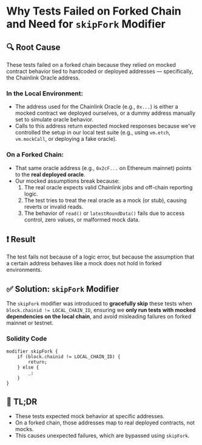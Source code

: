 
# Why Tests Failed on Forked Chain and Need for `skipFork` Modifier

## 🔍 Root Cause

These tests failed on a forked chain because they relied on mocked contract behavior tied to hardcoded or deployed addresses — specifically, the Chainlink Oracle address.

### In the Local Environment:
- The address used for the Chainlink Oracle (e.g., `0x...`) is either a mocked contract we deployed ourselves, or a dummy address manually set to simulate oracle behavior.
- Calls to this address return expected mocked responses because we've controlled the setup in our local test suite (e.g., using `vm.etch`, `vm.mockCall`, or deploying a fake oracle).

### On a Forked Chain:
- That same oracle address (e.g., `0x2cF...` on Ethereum mainnet) points to the **real deployed oracle**.
- Our mocked assumptions break because:
  1. The real oracle expects valid Chainlink jobs and off-chain reporting logic.
  2. The test tries to treat the real oracle as a mock (or stub), causing reverts or invalid reads.
  3. The behavior of `read()` or `latestRoundData()` fails due to access control, zero values, or malformed mock data.

## ❗️ Result

The test fails not because of a logic error, but because the assumption that a certain address behaves like a mock does not hold in forked environments.

## ✅ Solution: `skipFork` Modifier

The `skipFork` modifier was introduced to **gracefully skip** these tests when `block.chainid != LOCAL_CHAIN_ID`, ensuring we **only run tests with mocked dependencies on the local chain**, and avoid misleading failures on forked mainnet or testnet.

### Solidity Code
```solidity
modifier skipFork {
    if (block.chainid != LOCAL_CHAIN_ID) {
        return;
    } else {
        _;
    }
}
```

## 📌 TL;DR

- These tests expected mock behavior at specific addresses.
- On a forked chain, those addresses map to real deployed contracts, not mocks.
- This causes unexpected failures, which are bypassed using `skipFork`.
